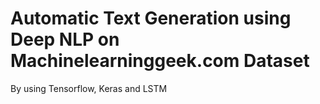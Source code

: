 # Automatic Text Generation using Deep NLP on Machinelearninggeek.com Dataset

By using Tensorflow, Keras and LSTM
